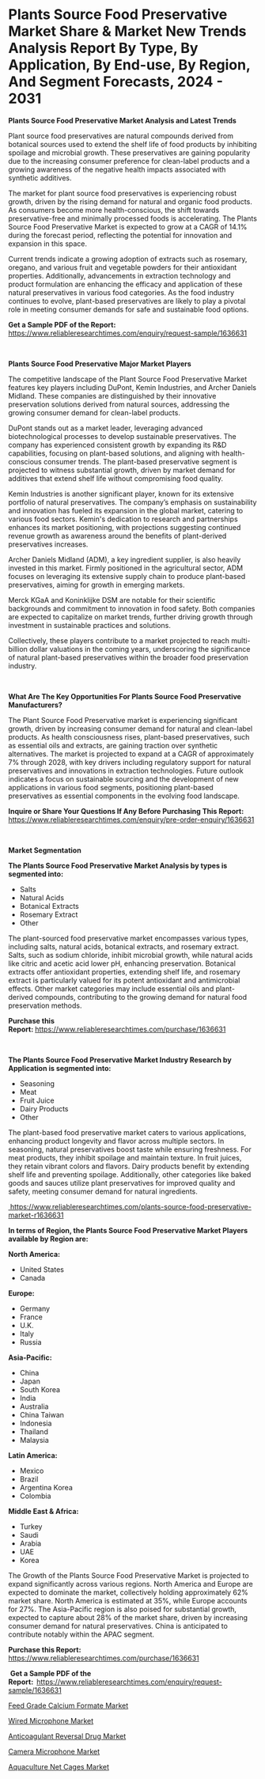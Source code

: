 <p><h1>Plants Source Food Preservative Market Share & Market New Trends Analysis Report By Type, By Application, By End-use, By Region, And Segment Forecasts, 2024 - 2031</h1></p><p><strong>Plants Source Food Preservative Market Analysis and Latest Trends</strong></p>
<p><p>Plant source food preservatives are natural compounds derived from botanical sources used to extend the shelf life of food products by inhibiting spoilage and microbial growth. These preservatives are gaining popularity due to the increasing consumer preference for clean-label products and a growing awareness of the negative health impacts associated with synthetic additives. </p><p>The market for plant source food preservatives is experiencing robust growth, driven by the rising demand for natural and organic food products. As consumers become more health-conscious, the shift towards preservative-free and minimally processed foods is accelerating. The Plants Source Food Preservative Market is expected to grow at a CAGR of 14.1% during the forecast period, reflecting the potential for innovation and expansion in this space.</p><p>Current trends indicate a growing adoption of extracts such as rosemary, oregano, and various fruit and vegetable powders for their antioxidant properties. Additionally, advancements in extraction technology and product formulation are enhancing the efficacy and application of these natural preservatives in various food categories. As the food industry continues to evolve, plant-based preservatives are likely to play a pivotal role in meeting consumer demands for safe and sustainable food options.</p></p>
<p><strong>Get a Sample PDF of the Report:&nbsp;</strong> <a href="https://www.reliableresearchtimes.com/enquiry/request-sample/1636631">https://www.reliableresearchtimes.com/enquiry/request-sample/1636631</a></p>
<p>&nbsp;</p>
<p><strong>Plants Source Food Preservative Major Market Players</strong></p>
<p><p>The competitive landscape of the Plant Source Food Preservative Market features key players including DuPont, Kemin Industries, and Archer Daniels Midland. These companies are distinguished by their innovative preservation solutions derived from natural sources, addressing the growing consumer demand for clean-label products.</p><p>DuPont stands out as a market leader, leveraging advanced biotechnological processes to develop sustainable preservatives. The company has experienced consistent growth by expanding its R&D capabilities, focusing on plant-based solutions, and aligning with health-conscious consumer trends. The plant-based preservative segment is projected to witness substantial growth, driven by market demand for additives that extend shelf life without compromising food quality.</p><p>Kemin Industries is another significant player, known for its extensive portfolio of natural preservatives. The company’s emphasis on sustainability and innovation has fueled its expansion in the global market, catering to various food sectors. Kemin's dedication to research and partnerships enhances its market positioning, with projections suggesting continued revenue growth as awareness around the benefits of plant-derived preservatives increases.</p><p>Archer Daniels Midland (ADM), a key ingredient supplier, is also heavily invested in this market. Firmly positioned in the agricultural sector, ADM focuses on leveraging its extensive supply chain to produce plant-based preservatives, aiming for growth in emerging markets. </p><p>Merck KGaA and Koninklijke DSM are notable for their scientific backgrounds and commitment to innovation in food safety. Both companies are expected to capitalize on market trends, further driving growth through investment in sustainable practices and solutions.</p><p>Collectively, these players contribute to a market projected to reach multi-billion dollar valuations in the coming years, underscoring the significance of natural plant-based preservatives within the broader food preservation industry.</p></p>
<p>&nbsp;</p>
<p><strong>What Are The Key Opportunities For Plants Source Food Preservative Manufacturers?</strong></p>
<p><p>The Plant Source Food Preservative market is experiencing significant growth, driven by increasing consumer demand for natural and clean-label products. As health consciousness rises, plant-based preservatives, such as essential oils and extracts, are gaining traction over synthetic alternatives. The market is projected to expand at a CAGR of approximately 7% through 2028, with key drivers including regulatory support for natural preservatives and innovations in extraction technologies. Future outlook indicates a focus on sustainable sourcing and the development of new applications in various food segments, positioning plant-based preservatives as essential components in the evolving food landscape.</p></p>
<p><strong>Inquire or Share Your Questions If Any Before Purchasing This Report:</strong> <a href="https://www.reliableresearchtimes.com/enquiry/pre-order-enquiry/1636631">https://www.reliableresearchtimes.com/enquiry/pre-order-enquiry/1636631</a></p>
<p>&nbsp;</p>
<p><strong>Market Segmentation</strong></p>
<p><strong>The Plants Source Food Preservative Market Analysis by types is segmented into:</strong></p>
<p><ul><li>Salts</li><li>Natural Acids</li><li>Botanical Extracts</li><li>Rosemary Extract</li><li>Other</li></ul></p>
<p><p>The plant-sourced food preservative market encompasses various types, including salts, natural acids, botanical extracts, and rosemary extract. Salts, such as sodium chloride, inhibit microbial growth, while natural acids like citric and acetic acid lower pH, enhancing preservation. Botanical extracts offer antioxidant properties, extending shelf life, and rosemary extract is particularly valued for its potent antioxidant and antimicrobial effects. Other market categories may include essential oils and plant-derived compounds, contributing to the growing demand for natural food preservation methods.</p></p>
<p><strong>Purchase this Report:&nbsp;</strong><a href="https://www.reliableresearchtimes.com/purchase/1636631">https://www.reliableresearchtimes.com/purchase/1636631</a></p>
<p>&nbsp;</p>
<p><strong>The Plants Source Food Preservative Market Industry Research by Application is segmented into:</strong></p>
<p><ul><li>Seasoning</li><li>Meat</li><li>Fruit Juice</li><li>Dairy Products</li><li>Other</li></ul></p>
<p><p>The plant-based food preservative market caters to various applications, enhancing product longevity and flavor across multiple sectors. In seasoning, natural preservatives boost taste while ensuring freshness. For meat products, they inhibit spoilage and maintain texture. In fruit juices, they retain vibrant colors and flavors. Dairy products benefit by extending shelf life and preventing spoilage. Additionally, other categories like baked goods and sauces utilize plant preservatives for improved quality and safety, meeting consumer demand for natural ingredients.</p></p>
<p><a href="https://www.reliableresearchtimes.com/plants-source-food-preservative-market-r1636631">&nbsp;https://www.reliableresearchtimes.com/plants-source-food-preservative-market-r1636631</a></p>
<p><strong>In terms of Region, the Plants Source Food Preservative Market Players available by Region are:</strong></p>
<p>
    <p> <strong> North America: </strong>
        <ul>
            <li>United States</li>
            <li>Canada</li>
        </ul>
        </p> 
    <p> <strong> Europe: </strong>
        <ul>
            <li>Germany</li>
            <li>France</li>
            <li>U.K.</li>
            <li>Italy</li>
            <li>Russia</li>
        </ul>
        </p> 
    <p> <strong> Asia-Pacific: </strong>
        <ul>
            <li>China</li>
            <li>Japan</li>
            <li>South Korea</li>
            <li>India</li>
            <li>Australia</li>
            <li>China Taiwan</li>
            <li>Indonesia</li>
            <li>Thailand</li>
            <li>Malaysia</li>
        </ul>
        </p> 
    <p> <strong> Latin America: </strong>
        <ul>
            <li>Mexico</li>
            <li>Brazil</li>
            <li>Argentina Korea</li>
            <li>Colombia</li>
        </ul>
        </p> 
    <p> <strong> Middle East & Africa: </strong>
        <ul>
            <li>Turkey</li>
            <li>Saudi</li>
            <li>Arabia</li>
            <li>UAE</li>
            <li>Korea</li>
        </ul>
    </p>
    </p>
<p><p>The Growth of the Plants Source Food Preservative Market is projected to expand significantly across various regions. North America and Europe are expected to dominate the market, collectively holding approximately 62% market share. North America is estimated at 35%, while Europe accounts for 27%. The Asia-Pacific region is also poised for substantial growth, expected to capture about 28% of the market share, driven by increasing consumer demand for natural preservatives. China is anticipated to contribute notably within the APAC segment.</p></p>
<p><strong>Purchase this Report: </strong><a href="https://www.reliableresearchtimes.com/purchase/1636631">https://www.reliableresearchtimes.com/purchase/1636631</a></p>
<p>&nbsp;<strong>Get a Sample PDF of the Report:&nbsp;&nbsp;</strong><a href="https://www.reliableresearchtimes.com/enquiry/request-sample/1636631">https://www.reliableresearchtimes.com/enquiry/request-sample/1636631</a></p>
<p><strong></strong></p>
<p><p><a href="https://medium.com/@ipgdrqzd39/global-feed-grade-calcium-formate-market-analysis-key-market-trends-and-future-projections-2024-e3b4942d82af?postPublishedType=repub">Feed Grade Calcium Formate Market</a></p><p><a href="https://issuu.com/reportprime-2/docs/wired-microphone-market-size-2030.p_7108f08b4e6a34">Wired Microphone Market</a></p><p><a href="https://github.com/globismark/Market-Research-Report-List-5/blob/main/anticoagulant-reversal-drug-market.md">Anticoagulant Reversal Drug Market</a></p><p><a href="https://issuu.com/reportprime-2/docs/camera-microphone-market-size-2030._795e9140b00d4d">Camera Microphone Market</a></p><p><a href="https://medium.com/@ipgdrqzd39/aquaculture-net-cages-market-trends-and-market-growth-outlook-2024-2031-2091aeed7c92?postPublishedType=repub">Aquaculture Net Cages Market</a></p></p>